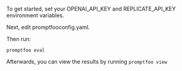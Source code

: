 To get started, set your OPENAI_API_KEY and REPLICATE_API_KEY environment variables.

Next, edit promptfooconfig.yaml.

Then run:

```
promptfoo eval
```

Afterwards, you can view the results by running `promptfoo view`
